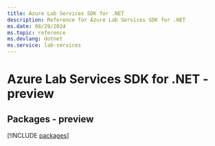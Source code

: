 ```yaml
---
title: Azure Lab Services SDK for .NET
description: Reference for Azure Lab Services SDK for .NET
ms.date: 08/29/2024
ms.topic: reference
ms.devlang: dotnet
ms.service: lab-services
---
```

# Azure Lab Services SDK for .NET - preview
## Packages - preview
[!INCLUDE [packages](lab-services-index.md)]
